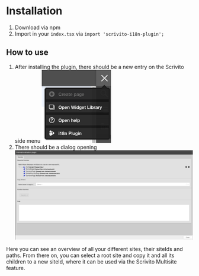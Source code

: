 # Installation

1. Download via npm
2. Import in your `index.tsx` via `import 'scrivito-i18n-plugin';`

## How to use

1. After installing the plugin, there should be a new entry on the Scrivito side menu
![Menu Icon](./static/menu.png?raw=true)
2. There should be a dialog opening
![Plugin Dialog](./static/plugin.png?raw=true)

Here you can see an overview of all your different sites, their siteIds and paths. From there on, you can select a root site and copy it and all its children to a new siteId, where it can be used via the Scrivito Multisite feature.